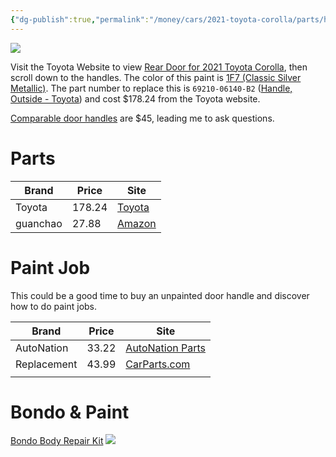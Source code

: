 ```yaml
---
{"dg-publish":true,"permalink":"/money/cars/2021-toyota-corolla/parts/handle/","created":"Jan 28, 2024, 2:55 PM"}
---
```



![](https://lh3.googleusercontent.com/pw/ABLVV87graW3v3Z__l_-gU-5EACEZoC4aQuKaf9BmzhtLfZNqMcqB48se-gsPdDjxOhHI4Cb2Lf6M0QoUtFrJCf0MPiMItLfEUrkkWJePFI3QBdplFQUUUlmac4fmkyKAzU11lEpWeQcxk7dBv5ryYCKf2ZsXw=w2459-h1383-s-no-gm?authuser=1)

Visit the Toyota Website to view [Rear Door for 2021 Toyota Corolla](https://parts.autonationtoyotasouthaustin.com/v-2021-toyota-corolla--le--1-8l-l4-gas/body--rear-door), then scroll down to the handles. The color of this paint is [1F7 (Classic Silver Metallic)](https://www.automotivetouchup.com/touch-up-paint/toyota/2021/corolla/). The part number to replace this is `69210-06140-B2` ([Handle, Outside - Toyota](https://parts.autonationtoyotasouthaustin.com/oem-parts/toyota-handle-outside-6921006140b2?c=bD0xNiZuPVNlYXJjaCBSZXN1bHRzJmE9dG95b3RhJm89Y29yb2xsYSZ5PTIwMjEmdD1sZSZlPTEtOGwtbDQtZ2Fz)) and cost $178.24 from the Toyota website.

[Comparable door handles](https://parts.autonationtoyotasouthaustin.com/oem-parts/toyota-handle-outside-6921147021c2?c=bD0xMiZuPVNlYXJjaCBSZXN1bHRzJmE9dG95b3RhJm89Y29yb2xsYSZ5PTIwMjEmdD1sZSZlPTEtOGwtbDQtZ2Fz) are $45, leading me to ask questions.

# Parts

| Brand | Price | Site |
| ---- | ---- | ---- |
| Toyota | 178.24 | [Toyota](https://parts.autonationtoyotasouthaustin.com/oem-parts/toyota-handle-outside-6921006140b2?c=bD0xNiZuPVNlYXJjaCBSZXN1bHRzJmE9dG95b3RhJm89Y29yb2xsYSZ5PTIwMjEmdD1sZSZlPTEtOGwtbDQtZ2Fz) |
| guanchao | 27.88 | [Amazon](https://www.amazon.com/Four-Door-Modification-Decoration-Material-2021-2022/dp/B09KBXSSQG/ref=sr_1_2) |

  

# Paint Job

This could be a good time to buy an unpainted door handle and discover how to do paint jobs.


| Brand       | Price | Site                                                                                                                   |
| ----------- | ----- | ---------------------------------------------------------------------------------------------------------------------- |
| AutoNation  | 33.22 | [AutoNation Parts](https://www.autonationparts.com/oem-parts/toyota-exterior-door-handle-6921106916)                   |
| Replacement | 43.99 | [CarParts.com](https://www.carparts.com/details/Toyota/Corolla/Replacement/Exterior_Door_Handle/2021/RT46250033K.html) |
|             |       |                                                                                                                        |


# Bondo & Paint

[Bondo Body Repair Kit](https://www.amazon.com/Bondo-Original-Formula-Restoration-Vehicle/dp/B0007ZG9UI/ref=sr_1_2)
![](https://m.media-amazon.com/images/I/71u8MrCBBZL._AC_SL1500_.jpg)

